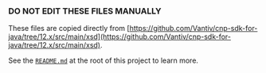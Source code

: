 ### DO NOT EDIT THESE FILES MANUALLY

These files are copied directly from [https://github.com/Vantiv/cnp-sdk-for-java/tree/12.x/src/main/xsd](https://github.com/Vantiv/cnp-sdk-for-java/tree/12.x/src/main/xsd).

See the [`README.md`](../README.md) at the root of this project to learn more.

